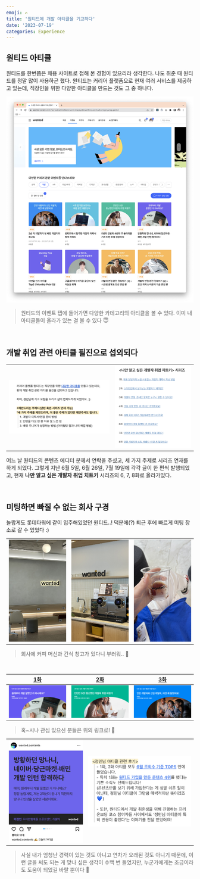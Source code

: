 ```yaml
---
emoji: ✍️
title: '원티드에 개발 아티클을 기고하다'
date: '2023-07-19'
categories: Experience
---
```


## 원티드 아티클

원티드를 한번쯤은 채용 사이트로 접해 본 경험이 있으리라 생각한다. 나도 취준 때 원티드를 정말 많이 사용하곤 했다. 원티드는 커리어 플랫폼으로 현재 여러 서비스를 제공하고 있는데, 직장인을 위한 다양한 아티클을 만드는 것도 그 중 하나다.

![](0.png)

> 원티드의 이벤트 탭에 들어가면 다양한 카테고리의 아티클을 볼 수 있다. 이미 내 아티클들이 올라가 있는 걸 볼 수 있다 😇

&nbsp;

## 개발 취업 관련 아티클 필진으로 섭외되다

| | |
| - | - |
| ![](1.png) | ![](2.png) |

어느 날 원티드의 콘텐츠 에디터 분께서 연락을 주셨고, 세 가지 주제로 시리즈 연재를 하게 되었다. 그렇게 지난 6월 5일, 6월 26일, 7월 19일에 각각 글이 한 편씩 발행되었고, 현재 **나만 알고 싶은 개발자 취업 치트키** 시리즈의 6, 7, 8화로 올라가있다.

&nbsp;

## 미팅하면 빠질 수 없는 회사 구경

놀랍게도 롯데타워에 같이 입주해있었던 원티드..! 덕분에(?) 퇴근 후에 빠르게 미팅 장소로 갈 수 있었다 :)

| | | |
| - | - | - |
| ![](3.jpeg) | ![](4.jpeg) | ![](5.jpeg) | 

> 회사에 커피 머신과 간식 창고가 있다니 부러워.. 🥲

&nbsp;

| [1화](https://www.wanted.co.kr/events/article_23_06_05) | [2화](https://www.wanted.co.kr/events/article_23_06_26) | [3화](https://www.wanted.co.kr/events/article_23_07_19) |
| - | - | - |
| ![](6.png) | ![](7.png) | ![](8.png) | 

> 혹~시나 관심 있으신 분들은 위의 링크로! 🤭

| | |
| - | - |
| ![](9.jpeg) | ![](10.jpeg) |

> 사실 내가 엄청난 경력이 있는 것도 아니고 연차가 오래된 것도 아니기 때문에, 이런 글을 써도 되는 게 맞나 싶은 생각이 수백 번 들었지만, 누군가에게는 조금이라도 도움이 되었길 바랄 뿐이다 🥲

```toc
```